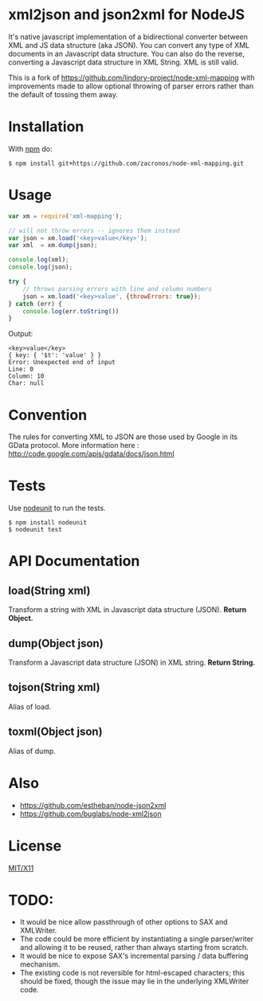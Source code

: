# xml2json and json2xml for NodeJS

It's native javascript implementation of a bidirectional converter between XML and JS data structure (aka JSON).
You can convert any type of XML documents in an Javascript data structure.
You can also do the reverse, converting a Javascript data structure in XML String. XML is still valid.

This is a fork of https://github.com/lindory-project/node-xml-mapping with improvements made to allow optional
throwing of parser errors rather than the default of tossing them away.

# Installation

With [npm](http://npmjs.org) do:

    $ npm install git+https://github.com/zacronos/node-xml-mapping.git


# Usage
```javascript
var xm = require('xml-mapping');

// will not throw errors -- ignores them instead
var json = xm.load('<key>value</key>');
var xml  = xm.dump(json);

console.log(xml);
console.log(json);

try {
    // throws parsing errors with line and column numbers
    json = xm.load('<key>value', {throwErrors: true});
} catch (err) {
    console.log(err.toString())
}
```

Output:

    <key>value</key>
    { key: { '$t': 'value' } }
    Error: Unexpected end of input
    Line: 0
    Column: 10
    Char: null


# Convention

The rules for converting XML to JSON are those used by Google in its GData protocol. More information here : http://code.google.com/apis/gdata/docs/json.html

# Tests

Use [nodeunit](https://github.com/caolan/nodeunit) to run the tests.

    $ npm install nodeunit
    $ nodeunit test

# API Documentation

## load(String xml)
Transform a string with XML in Javascript data structure (JSON). 
**Return Object.**

## dump(Object json)
Transform a Javascript data structure (JSON) in XML string. **Return String.**

## tojson(String xml)
Alias of load.

## toxml(Object json)
Alias of dump.

# Also

* https://github.com/estheban/node-json2xml
* https://github.com/buglabs/node-xml2json

# License

[MIT/X11](https://github.com/zacronos/node-xml-mapping/LICENSE)

# TODO:

* It would be nice allow passthrough of other options to SAX and XMLWriter.
* The code could be more efficient by instantiating a single parser/writer and allowing it to be reused, rather than always starting from scratch.
* It would be nice to expose SAX's incremental parsing / data buffering mechanism.
* The existing code is not reversible for html-escaped characters; this should be fixed, though the issue may lie in the underlying XMLWriter code.
